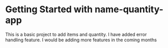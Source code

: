 # Getting Started with name-quantity-app

This is a basic project to add items and quantity. 
I have added error handling feature. I would be adding more features in the coming months